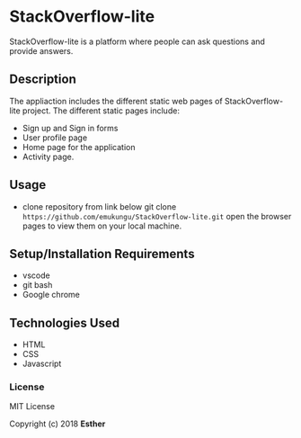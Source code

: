 # StackOverflow-lite
StackOverflow-lite is a platform where people can ask questions and provide answers.

## Description
The appliaction includes the different static web pages of StackOverflow-lite project.
The different static pages include:
* Sign up and Sign in forms
* User profile page
* Home page for the application
* Activity page.


## Usage
* clone repository from link below
    git clone `https://github.com/emukungu/StackOverflow-lite.git`
    open the browser pages to view them on your local machine.

## Setup/Installation Requirements
* vscode
* git bash
* Google chrome

## Technologies Used
* HTML
* CSS
* Javascript

### License
MIT License

Copyright (c) 2018 **Esther**
